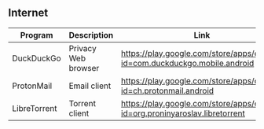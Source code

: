 ## Internet

| Program | Description | Link | Plugins | Comment |
| --- | --- | --- | --- | --- |
| DuckDuckGo | Privacy Web browser | https://play.google.com/store/apps/details?id=com.duckduckgo.mobile.android |
| ProtonMail | Email client | https://play.google.com/store/apps/details?id=ch.protonmail.android |
| LibreTorrent | Torrent client | https://play.google.com/store/apps/details?id=org.proninyaroslav.libretorrent |

